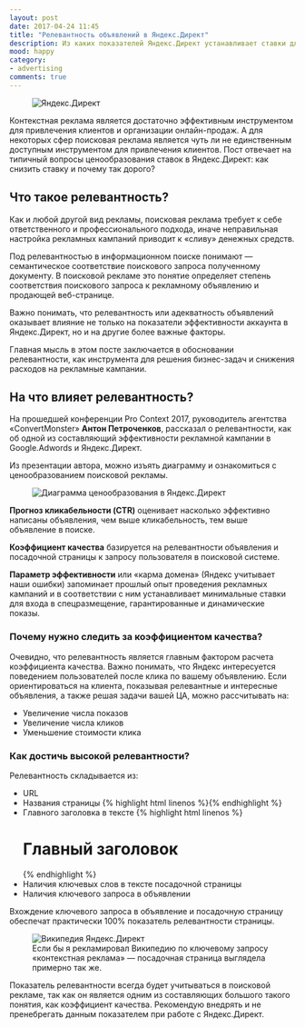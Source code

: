 ```yaml
---
layout: post
date: 2017-04-24 11:45
title: "Релевантность объявлений в Яндекс.Директ"
description: Из каких показателей Яндекс.Директ устанавливает ставки для ключевых запросов в поисковой рекламе? Понятие коэффициента качества в контекстной рекламе. 
mood: happy
category:
- advertising
comments: true
---
```


<figure>
    <img src="http://dubkov.xyz/assets/img/direct.jpg" alt="Яндекс.Директ" />
</figure>

Контекстная реклама является достаточно эффективным инструментом для привлечения клиентов и организации онлайн-продаж. А для некоторых сфер поисковая реклама является чуть ли не единственным доступным
инструментом для привлечения клиентов. Пост отвечает на типичный вопросы ценообразования ставок в Яндекс.Директ: как снизить ставку и почему так дорого?

<!--more-->

## Что такое релевантность?

Как и любой другой вид рекламы, поисковая реклама требует к себе ответственного и профессионального подхода, иначе неправильная настройка рекламных кампаний приводит к «сливу» денежных средств. 

Под релевантностью в информационном поиске понимают — семантическое соответствие поискового запроса полученному документу. В поисковой рекламе это понятие определяет степень соответствия поискового запроса к рекламному объявлению и продающей веб-странице.

Важно понимать, что релевантность или адекватность объявлений оказывает влияние не только на показатели эффективности аккаунта в Яндекс.Директ, но и на другие более важные факторы.  

Главная мысль в этом посте заключается в обосновании релевантности, как инструмента для решения бизнес-задач и снижения расходов на рекламные кампании. 

## На что влияет релевантность?

На прошедшей конференции Pro Context 2017, руководитель агентства «ConvertMonster» <b>Антон Петроченков</b>, рассказал о релевантности, как об одной из составляющий эффективности рекламной кампании в Google.Adwords и Яндекс.Директ.

Из презентации автора, можно изъять диаграмму и ознакомиться с ценообразованием поисковой рекламы.

<figure>
    <img src="http://dubkov.xyz/assets/img/diagramma-tseny.png" alt="Диаграмма ценообразования в Яндекс.Директ" />
</figure>

<b>Прогноз кликабельности (CTR)</b> оценивает насколько эффективно написаны объявления, чем выше кликабельность, тем выше объявление в поиске.

<b>Коэффициент качества</b> базируется на релевантности объявления и посадочной страницы к запросу пользователя в поисковой системе. 

<b>Параметр эффективности</b> или «карма домена» (Яндекс учитывает наши ошибки) запоминает прошлый опыт проведения рекламных кампаний и 
в соответствии с ним устанавливает минимальные ставки для входа в спецразмещение, гарантированные и динамические показы.

### Почему нужно следить за коэффициентом качества?

Очевидно, что релевантность является главным фактором расчета коэффициента качества. Важно понимать, что Яндекс интересуется поведением пользователей после клика по вашему объявлению.
Если ориентироваться на клиента, показывая релевантные и интересные объявления, а также решая задачи вашей ЦА, можно рассчитывать на:

* Увеличение числа показов
* Увеличение числа кликов
* Уменьшение стоимости клика

### Как достичь высокой релевантности?

Релевантность складывается из:

* URL
* Названия страницы {% highlight html linenos %}<title>Название страницы</title>{% endhighlight %}
* Главного заголовка в тексте {% highlight html linenos %}<h1>Главный заголовок</h1>{% endhighlight %}
* Наличия ключевых слов в тексте посадочной страницы
* Наличия ключевого запроса в объявлении

Вхождение ключевого запроса в объявление и посадочную страницу обеспечат практически 100% показатель релевантности страницы.

<figure>
    <img src="http://dubkov.xyz/assets/img/example-wiki.png" alt="Википедия Яндекс.Директ" />
    <figcaption>Если бы я рекламировал Википедию по ключевому запросу «контекстная реклама» — посадочная страница выглядела примерно так же.</figcaption>
</figure>

Показатель релевантности всегда будет учитываться в поисковой рекламе, так как он является одним из составляющих большого такого понятия, как коэффициент качества. Рекомендую внедрять и не пренебрегать данным показателем при работе с Яндекс.Директ.